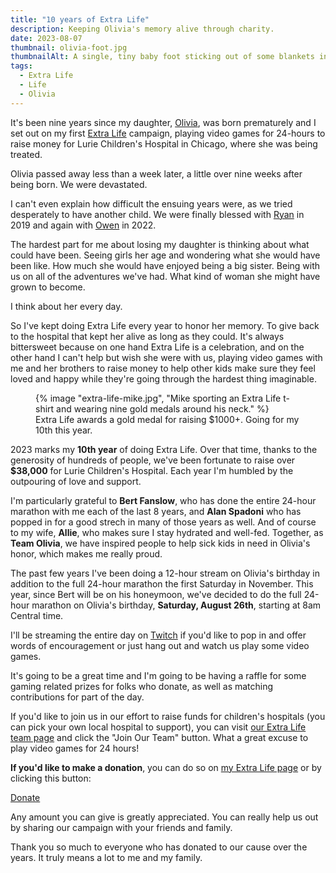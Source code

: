 ```yaml
---
title: "10 years of Extra Life"
description: Keeping Olivia's memory alive through charity.
date: 2023-08-07
thumbnail: olivia-foot.jpg
thumbnailAlt: A single, tiny baby foot sticking out of some blankets in an incubator.
tags:
  - Extra Life
  - Life
  - Olivia
---
```


It's been nine years since my daughter, [Olivia](/posts/2018-08-26-four-years/), was born prematurely and I set out on my first [Extra Life](https://www.extra-life.org/) campaign, playing video games for 24-hours to raise money for Lurie Children's Hospital in Chicago, where she was being treated.

Olivia passed away less than a week later, a little over nine weeks after being born. We were devastated.

I can't even explain how difficult the ensuing years were, as we tried desperately to have another child. We were finally blessed with [Ryan](/posts/2019-02-14-ryan/) in 2019 and again with [Owen](https://www.mikeaparicio.com/posts/2022-06-08-owen/) in 2022.

The hardest part for me about losing my daughter is thinking about what could have been. Seeing girls her age and wondering what she would have been like. How much she would have enjoyed being a big sister. Being with us on all of the adventures we've had. What kind of woman she might have grown to become.

I think about her every day.

So I've kept doing Extra Life every year to honor her memory. To give back to the hospital that kept her alive as long as they could. It's always bittersweet because on one hand Extra Life is a celebration, and on the other hand I can't help but wish she were with us, playing video games with me and her brothers to raise money to help other kids make sure they feel loved and happy while they're going through the hardest thing imaginable.

<figure class="ma-float-right">
  {% image "extra-life-mike.jpg", "Mike sporting an Extra Life t-shirt and wearing nine gold medals around his neck." %}
  <figcaption>Extra Life awards a gold medal for raising $1000+. Going for my 10th this year.</figcaption>
</figure>

2023 marks my **10th year** of doing Extra Life. Over that time, thanks to the generosity of hundreds of people, we've been fortunate to raise over **$38,000** for Lurie Children's Hospital. Each year I'm humbled by the outpouring of love and support.

I'm particularly grateful to **Bert Fanslow**, who has done the entire 24-hour marathon with me each of the last 8 years, and **Alan Spadoni** who has popped in for a good strech in many of those years as well. And of course to my wife, **Allie**, who makes sure I stay hydrated and well-fed. Together, as **Team Olivia**, we have inspired people to help sick kids in need in Olivia's honor, which makes me really proud.

The past few years I've been doing a 12-hour stream on Olivia's birthday in addition to the full 24-hour marathon the first Saturday in November. This year, since Bert will be on his honeymoon, we've decided to do the full 24-hour marathon on Olivia's birthday, **Saturday, August 26th**, starting at 8am Central time.

I'll be streaming the entire day on [Twitch](https://www.twitch.tv/peruvianidol) if you'd like to pop in and offer words of encouragement or just hang out and watch us play some video games.

It's going to be a great time and I'm going to be having a raffle for some gaming related prizes for folks who donate, as well as matching contributions for part of the day.

If you'd like to join us in our effort to raise funds for children's hospitals (you can pick your own local hospital to support), you can visit [our Extra Life team page](https://www.extra-life.org/index.cfm?fuseaction=donordrive.team&teamID=63682) and click the "Join Our Team" button. What a great excuse to play video games for 24 hours!

**If you'd like to make a donation**, you can do so on [my Extra Life page](https://www.extra-life.org/index.cfm?fuseaction=donordrive.participant&participantID=510006) or by clicking this button:

<a href="https://www.extra-life.org/index.cfm?fuseaction=donordrive.participant&participantID=510006" class="ma-button">Donate</a>

Any amount you can give is greatly appreciated. You can really help us out by sharing our campaign with your friends and family.

Thank you so much to everyone who has donated to our cause over the years. It truly  means a lot to me and my family.

